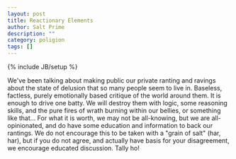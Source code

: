 ```yaml
---
layout: post
title: Reactionary Elements
author: Salt Prime
description: ""
category: poligion
tags: []
---
```

{% include JB/setup %}


We've been talking about making public our private
ranting and ravings about the state of delusion that so many people
seem to live in.  Baseless, factless, purely emotionally based
critique of the world around them.  It is enough to drive one batty.
We will destroy them with logic, some reasoning skills, and the pure
fires of wrath burning within our bellies, or something like that...
For what it is worth, we may not be all-knowing, but we are all-
opinionated, and do have some education and information to back our
rantings.  We do not encourage this to be taken with a "grain of salt"
(har, har), but if you do not agree, and actually have basis for your
disagreement, we encourage educated discussion. Tally ho!

